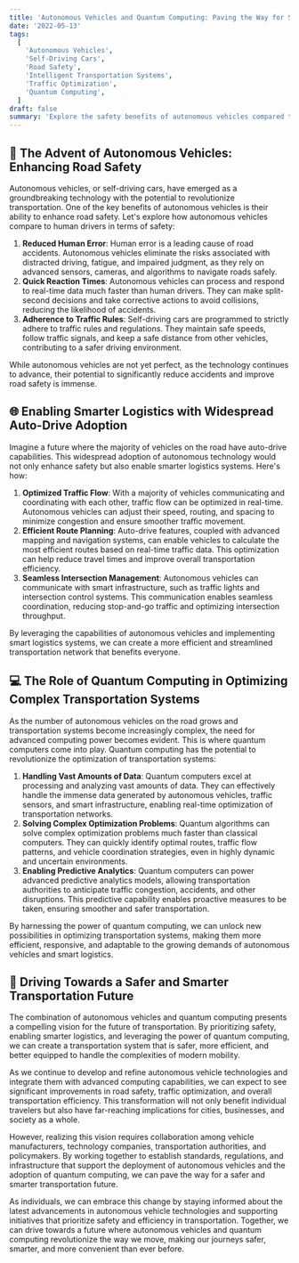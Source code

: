 ```yaml
---
title: 'Autonomous Vehicles and Quantum Computing: Paving the Way for Safer and Smarter Transportation'
date: '2022-05-13'
tags:
  [
    'Autonomous Vehicles',
    'Self-Driving Cars',
    'Road Safety',
    'Intelligent Transportation Systems',
    'Traffic Optimization',
    'Quantum Computing',
  ]
draft: false
summary: 'Explore the safety benefits of autonomous vehicles compared to human drivers and discover how widespread adoption of auto-drive features can revolutionize transportation. Learn about the crucial role of quantum computers in optimizing complex traffic systems and enabling smarter logistics for faster and more efficient travel.'
---
```


## 🚗 The Advent of Autonomous Vehicles: Enhancing Road Safety

Autonomous vehicles, or self-driving cars, have emerged as a groundbreaking technology with the potential to revolutionize transportation. One of the key benefits of autonomous vehicles is their ability to enhance road safety. Let's explore how autonomous vehicles compare to human drivers in terms of safety:

1. **Reduced Human Error**: Human error is a leading cause of road accidents. Autonomous vehicles eliminate the risks associated with distracted driving, fatigue, and impaired judgment, as they rely on advanced sensors, cameras, and algorithms to navigate roads safely.
2. **Quick Reaction Times**: Autonomous vehicles can process and respond to real-time data much faster than human drivers. They can make split-second decisions and take corrective actions to avoid collisions, reducing the likelihood of accidents.
3. **Adherence to Traffic Rules**: Self-driving cars are programmed to strictly adhere to traffic rules and regulations. They maintain safe speeds, follow traffic signals, and keep a safe distance from other vehicles, contributing to a safer driving environment.

While autonomous vehicles are not yet perfect, as the technology continues to advance, their potential to significantly reduce accidents and improve road safety is immense.

## 🌐 Enabling Smarter Logistics with Widespread Auto-Drive Adoption

Imagine a future where the majority of vehicles on the road have auto-drive capabilities. This widespread adoption of autonomous technology would not only enhance safety but also enable smarter logistics systems. Here's how:

1. **Optimized Traffic Flow**: With a majority of vehicles communicating and coordinating with each other, traffic flow can be optimized in real-time. Autonomous vehicles can adjust their speed, routing, and spacing to minimize congestion and ensure smoother traffic movement.
2. **Efficient Route Planning**: Auto-drive features, coupled with advanced mapping and navigation systems, can enable vehicles to calculate the most efficient routes based on real-time traffic data. This optimization can help reduce travel times and improve overall transportation efficiency.
3. **Seamless Intersection Management**: Autonomous vehicles can communicate with smart infrastructure, such as traffic lights and intersection control systems. This communication enables seamless coordination, reducing stop-and-go traffic and optimizing intersection throughput.

By leveraging the capabilities of autonomous vehicles and implementing smart logistics systems, we can create a more efficient and streamlined transportation network that benefits everyone.

## 💻 The Role of Quantum Computing in Optimizing Complex Transportation Systems

As the number of autonomous vehicles on the road grows and transportation systems become increasingly complex, the need for advanced computing power becomes evident. This is where quantum computers come into play. Quantum computing has the potential to revolutionize the optimization of transportation systems:

1. **Handling Vast Amounts of Data**: Quantum computers excel at processing and analyzing vast amounts of data. They can effectively handle the immense data generated by autonomous vehicles, traffic sensors, and smart infrastructure, enabling real-time optimization of transportation networks.
2. **Solving Complex Optimization Problems**: Quantum algorithms can solve complex optimization problems much faster than classical computers. They can quickly identify optimal routes, traffic flow patterns, and vehicle coordination strategies, even in highly dynamic and uncertain environments.
3. **Enabling Predictive Analytics**: Quantum computers can power advanced predictive analytics models, allowing transportation authorities to anticipate traffic congestion, accidents, and other disruptions. This predictive capability enables proactive measures to be taken, ensuring smoother and safer transportation.

By harnessing the power of quantum computing, we can unlock new possibilities in optimizing transportation systems, making them more efficient, responsive, and adaptable to the growing demands of autonomous vehicles and smart logistics.

## 🚀 Driving Towards a Safer and Smarter Transportation Future

The combination of autonomous vehicles and quantum computing presents a compelling vision for the future of transportation. By prioritizing safety, enabling smarter logistics, and leveraging the power of quantum computing, we can create a transportation system that is safer, more efficient, and better equipped to handle the complexities of modern mobility.

As we continue to develop and refine autonomous vehicle technologies and integrate them with advanced computing capabilities, we can expect to see significant improvements in road safety, traffic optimization, and overall transportation efficiency. This transformation will not only benefit individual travelers but also have far-reaching implications for cities, businesses, and society as a whole.

However, realizing this vision requires collaboration among vehicle manufacturers, technology companies, transportation authorities, and policymakers. By working together to establish standards, regulations, and infrastructure that support the deployment of autonomous vehicles and the adoption of quantum computing, we can pave the way for a safer and smarter transportation future.

As individuals, we can embrace this change by staying informed about the latest advancements in autonomous vehicle technologies and supporting initiatives that prioritize safety and efficiency in transportation. Together, we can drive towards a future where autonomous vehicles and quantum computing revolutionize the way we move, making our journeys safer, smarter, and more convenient than ever before.
